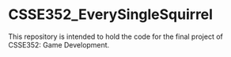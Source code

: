 # CSSE352_EverySingleSquirrel
This repository is intended to hold the code for the final project of CSSE352: Game Development.
